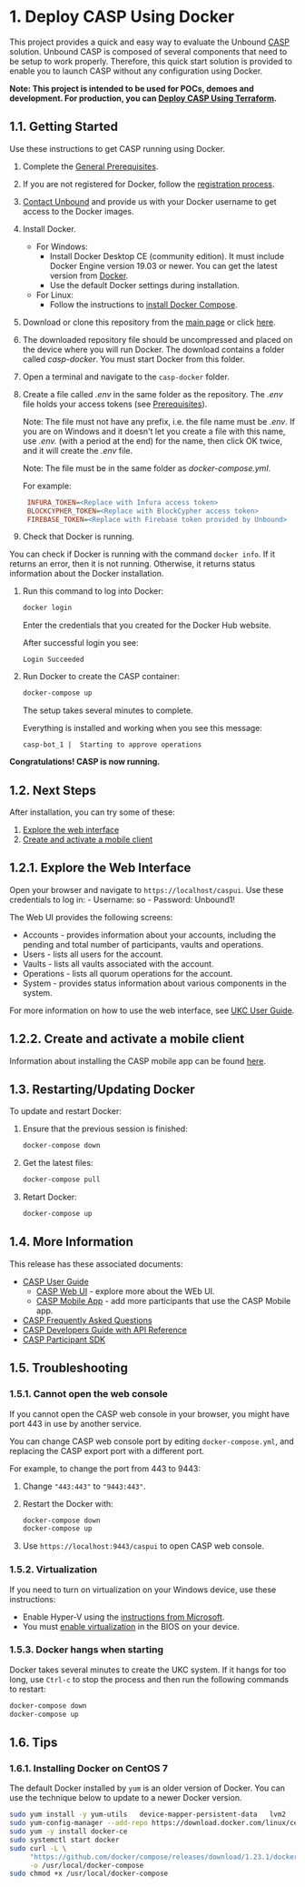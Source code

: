 # 1. Deploy CASP Using Docker

This project provides a quick and easy way to evaluate the Unbound [CASP](https://www.unboundtech.com/docs/CASP/CASP_User_Guide-HTML/Content/Products/CASP/CASP_Offering_Description/Solution.htm) solution. Unbound CASP is composed of several components that need to be setup to work properly. Therefore, this quick start solution is provided to enable you to launch CASP without any configuration using Docker.

**Note: This project is intended to be used for POCs, demoes and development. For production, you can [Deploy CASP Using Terraform](../casp-terraform/README.md).**

## 1.1. Getting Started

Use these instructions to get CASP running using Docker.

1. Complete the [General Prerequisites](../README.md#General-Prerequsites).
1. If you are not registered for Docker, follow the [registration process](https://hub.docker.com/?overlay=onboarding).
1. [Contact Unbound](mailto:support@unboundtech.com) and provide us with your Docker username to get access to the Docker images.
1. Install Docker.
    - For Windows:
        - Install Docker Desktop CE (community edition). It must include Docker Engine version 19.03 or newer. You can get the latest version from [Docker](https://hub.docker.com/?overlay=onboarding).
        - Use the default Docker settings during installation.
   - For Linux:
        - Follow the instructions to [install Docker Compose](https://docs.docker.com/compose/install/).

1. Download or clone this repository from the [main page](https://github.com/unbound-tech/CASP-Express-Deploy) or click [here](https://github.com/unbound-tech/CASP-Express-Deploy/archive/master.zip).
1. The downloaded repository file should be uncompressed and placed on the device where you will run Docker. The download contains a folder called *casp-docker*. You must start Docker from this folder.
1. Open a terminal and navigate to the `casp-docker` folder.
1. Create a file called *.env* in the same folder as the repository. The *.env* file holds your access tokens (see [Prerequisites](#Prerequisites)). 

   Note: The file must not have any prefix, i.e. the file name must be *.env*. If you are on Windows and it doesn't let you create a file with this name, use *.env.* (with a period at the end) for the name, then click OK twice, and it will create the *.env* file.
   
   Note: The file must be in the same folder as *docker-compose.yml*.

   For example:

   ```ini
    INFURA_TOKEN=<Replace with Infura access token>
    BLOCKCYPHER_TOKEN=<Replace with BlockCypher access token>
    FIREBASE_TOKEN=<Replace with Firebase token provided by Unbound>
   ```
1. Check that Docker is running.

You can check if Docker is running with the command `docker info`. If it returns an error, then it is not running. Otherwise, it returns status information about the Docker installation.
1. Run this command to log into Docker:
    ````bash
	docker login
    ````
    Enter the credentials that you created for the Docker Hub website.
		
    After successful login you see:
    ````
    Login Succeeded
    ````
1. Run Docker to create the CASP container:
    ```bash
    docker-compose up
    ```
    The setup takes several minutes to complete.
	
	Everything is installed and working when you see this message:
    ```
    casp-bot_1 |  Starting to approve operations
    ```

**Congratulations! CASP is now running.**

## 1.2. Next Steps
After installation, you can try some of these:
1. [Explore the web interface](./#webint)
1. [Create and activate a mobile client](./#caspclient)


<a name="webint"></a>
## 1.2.1. Explore the Web Interface
Open your browser and navigate to `https://localhost/caspui`. Use these credentials to log in:
    - Username: so
    - Password: Unbound1!

The Web UI provides the following screens:

- Accounts - provides information about your accounts, including the pending and total number of participants, vaults and operations.
- Users - lists all users for the account.
- Vaults - lists all vaults associated with the account.
- Operations - lists all quorum operations for the account.
- System - provides status information about various components in the system.

For more information on how to use the web interface, see [UKC User Guide](https://www.unboundtech.com/docs/UKC/UKC_User_Guide/HTML/Content/Products/UKC-EKM/UKC_User_Guide/UI/A1.html).

<a name="caspclient"></a>
## 1.2.2. Create and activate a mobile client

Information about installing the CASP mobile app can be found [here](https://www.unboundtech.com/docs/CASP/CASP_User_Guide-HTML/Content/Products/CASP/CASP_User_Guide/Mobile_App.htm).

## 1.3. Restarting/Updating Docker

To update and restart Docker:

1. Ensure that the previous session is finished:
    ```bash
    docker-compose down
    ```
2. Get the latest files:
    ```bash
    docker-compose pull
    ```
3. Retart Docker:
    ```bash
    docker-compose up
    ```
    
## 1.4. More Information
This release has these associated documents:

- [CASP User Guide](https://www.unboundtech.com/docs/CASP/CASP_User_Guide-HTML/Content/Products/Unbound_Cover_Page.htm)
    - [CASP Web UI](https://www.unboundtech.com/docs/CASP/CASP_User_Guide-HTML/Content/Products/CASP/CASP_User_Guide/Web_Interface.htm) - explore more about the WEb UI.
    - [CASP Mobile App](https://www.unboundtech.com/docs/CASP/CASP_User_Guide-HTML/Content/Products/CASP/CASP_User_Guide/Mobile_App.htm) - add more participants that use the CASP Mobile app.
- [CASP Frequently Asked Questions](https://www.unboundtech.com/docs/CASP/CASP_FAQ-HTML/Content/Products/Unbound_Cover_Page.htm)
- [CASP Developers Guide with API Reference](https://www.unboundtech.com/docs/CASP/CASP_Developers_Guide-HTML/Content/Products/Unbound_Cover_Page.htm)
- [CASP Participant SDK](https://www.unboundtech.com/docs/CASP/CASP_Participant_SDK-HTML/Content/Products/Unbound_Cover_Page.htm)

## 1.5. Troubleshooting

### 1.5.1. Cannot open the web console

If you cannot open the CASP web console in your browser, you might have port 443 in use by another service.

You can change CASP web console port by editing `docker-compose.yml`, and replacing the CASP export port with a different port.

For example, to change the port from 443 to 9443: 
1. Change `"443:443"` to `"9443:443"`. 
2. Restart the Docker with:

    ```bash
    docker-compose down
    docker-compose up
    ```
3. Use `https://localhost:9443/caspui` to open CASP web console.

### 1.5.2. Virtualization

If you need to turn on virtualization on your Windows device, use these instructions:

- Enable Hyper-V using the [instructions from Microsoft](https://docs.microsoft.com/en-us/virtualization/hyper-v-on-windows/quick-start/enable-hyper-v).
- You must [enable virtualization](https://blogs.technet.microsoft.com/canitpro/2015/09/08/step-by-step-enabling-hyper-v-for-use-on-windows-10/) in the BIOS on your device.

### 1.5.3. Docker hangs when starting
    
Docker takes several minutes to create the UKC system. If it hangs for too long, use `Ctrl-c` to stop the process and then run the following commands to restart:
```bash
docker-compose down
docker-compose up
```
	
## 1.6. Tips

### 1.6.1. Installing Docker on CentOS 7

The default Docker installed by `yum` is an older version of Docker. You can use the technique below to update to a newer Docker version.

```bash
sudo yum install -y yum-utils   device-mapper-persistent-data   lvm2
sudo yum-config-manager --add-repo https://download.docker.com/linux/centos/docker-ce.repo
sudo yum -y install docker-ce
sudo systemctl start docker
sudo curl -L \
     "https://github.com/docker/compose/releases/download/1.23.1/docker-compose-$(uname -s)-$(uname -m)" \
     -o /usr/local/docker-compose
sudo chmod +x /usr/local/docker-compose
```
